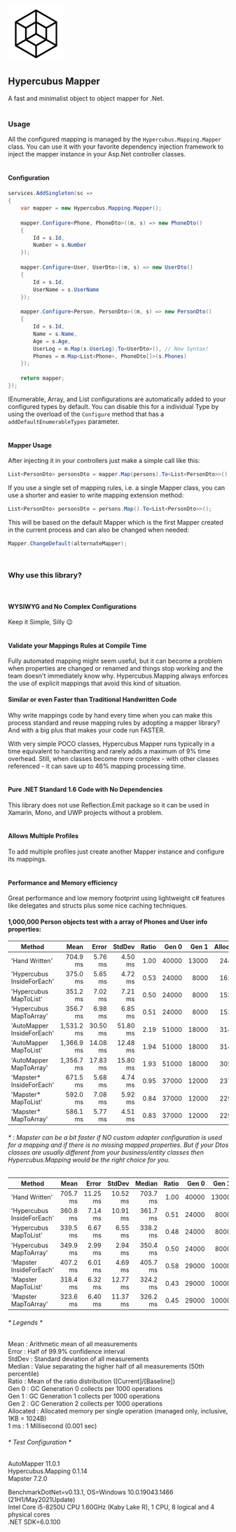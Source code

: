 ![Icon](https://raw.githubusercontent.com/dannotsys/Hypercubus.Mapping/main/.github/images/Hypercubus_icon.png)

## Hypercubus Mapper
A fast and minimalist object to object mapper for .Net.\
&nbsp;

### Usage

All the configured mapping is managed by the `Hypercubus.Mapping.Mapper` class. You can use it with your favorite dependency injection framework to inject the mapper instance in your Asp.Net controller classes.\
&nbsp;

#### Configuration
```csharp
services.AddSingleton(sc =>
{
    var mapper = new Hypercubus.Mapping.Mapper();

    mapper.Configure<Phone, PhoneDto>((m, s) => new PhoneDto()
    {
        Id = s.Id,
        Number = s.Number
    });

    mapper.Configure<User, UserDto>((m, s) => new UserDto()
    {
        Id = s.Id,
        UserName = s.UserName
    });

    mapper.Configure<Person, PersonDto>((m, s) => new PersonDto()
    {
        Id = s.Id,
        Name = s.Name,
        Age = s.Age,
        UserLog = m.Map(s.UserLog).To<UserDto>(), // New Syntax!
        Phones = m.Map<List<Phone>, PhoneDto[]>(s.Phones)
    });

    return mapper;
});
```
IEnumerable, Array, and List configurations are automatically added to your configured types by default. You can disable this for a individual Type by using the overload of the `Configure` method that has a `addDefaultEnumerableTypes` parameter.\
&nbsp;


#### Mapper Usage
After injecting it in your controllers just make a simple call like this:

```csharp
List<PersonDto> personsDto = mapper.Map(persons).To<List<PersonDto>>();
```
If you use a single set of mapping rules, i.e. a single Mapper class, you can use a shorter and easier to write mapping extension method:

```csharp
List<PersonDto> personsDto = persons.Map().To<List<PersonDto>>();
```
This will be based on the default Mapper which is the first Mapper created in the current process and can also be changed when needed:
```csharp
Mapper.ChangeDefault(alternateMapper);
```
&nbsp;

### Why use this library?
&nbsp;

#### WYSIWYG and No Complex Configurations

Keep it Simple, Silly :wink:\
&nbsp;

#### Validate your Mappings Rules at Compile Time

Fully automated mapping might seem useful, but it can become a problem when properties are changed or renamed and things stop working and the team doesn't immediately know why. Hypercubus.Mapping always enforces the use of explicit mappings that avoid this kind of situation.
&nbsp;

#### Similar or even Faster than Traditional Handwritten Code

Why write mappings code by hand every time when you can make this process standard and reuse mapping rules by adopting a mapper library? And with a big plus that makes your code run FASTER.

With very simple POCO classes, Hypercubus Mapper runs typically in a time equivalent to handwriting and rarely adds a maximum of 9% time overhead. Still, when classes become more complex - with other classes referenced - it can save up to 46% mapping processing time.\
&nbsp;

#### Pure .NET Standard 1.6 Code with No Dependencies

This library does not use Reflection.Emit package so it can be used in Xamarin, Mono, and UWP projects without a problem.\
&nbsp;

#### Allows Multiple Profiles

To add multiple profiles just create another Mapper instance and configure its mappings.\
&nbsp;

#### Performance and Memory efficiency
Great performance and low memory footprint using lightweight c# features like delegates and structs plus some nice caching techniques.

#### 1,000,000 Person objects test with a array of Phones and User info properties:

|                     Method |       Mean |    Error |   StdDev | Ratio |      Gen 0 |      Gen 1 | Allocated |
|--------------------------- |-----------:|---------:|---------:|------:|-----------:|-----------:|----------:|
|             'Hand Written' |   704.9 ms |  5.76 ms |  4.50 ms |  1.00 | 40000      | 13000      |    244 MB |
| 'Hypercubus InsideForEach' |   375.0 ms |  5.65 ms |  4.72 ms |  0.53 | 24000      |  8000      |    161 MB |
|     'Hypercubus MapToList' |   351.2 ms |  7.02 ms |  7.21 ms |  0.50 | 24000      |  8000      |    153 MB |
|    'Hypercubus MapToArray' |   356.7 ms |  6.98 ms |  6.85 ms |  0.51 | 24000      |  8000      |    153 MB |
| 'AutoMapper InsideForEach' | 1,531.2 ms | 30.50 ms | 51.80 ms |  2.19 | 51000      | 18000      |    314 MB |
|     'AutoMapper MapToList' | 1,366.9 ms | 14.08 ms | 12.48 ms |  1.94 | 51000      | 18000      |    314 MB |
|    'AutoMapper MapToArray' | 1,356.7 ms | 17.83 ms | 15.80 ms |  1.93 | 51000      | 18000      |    305 MB |
|   'Mapster* InsideForEach' |   671.5 ms |  5.68 ms |  4.74 ms |  0.95 | 37000      | 12000      |    237 MB |
|       'Mapster* MapToList' |   592.0 ms |  7.08 ms |  5.92 ms |  0.84 | 37000      | 12000      |    229 MB |
|      'Mapster* MapToArray' |   586.1 ms |  5.77 ms |  4.51 ms |  0.83 | 37000      | 12000      |    229 MB |

###### * : Mapster can be a bit faster if NO custom adapter configuration is used for a mapping and if there is no missing mapped properties. But if your Dtos classes are usually different from your business/entity classes then Hypercubus.Mapping would be the right choice for you.

|                     Method |     Mean |    Error |   StdDev |   Median | Ratio |      Gen 0 |      Gen 1 | Allocated |
|--------------------------- |---------:|---------:|---------:|---------:|------:|-----------:|-----------:|----------:|
|             'Hand Written' | 705.7 ms | 11.25 ms | 10.52 ms | 703.7 ms |  1.00 | 40000      | 13000      |    244 MB |
| 'Hypercubus InsideForEach' | 360.8 ms |  7.14 ms | 10.91 ms | 361.7 ms |  0.51 | 24000      |  8000      |    161 MB |
|     'Hypercubus MapToList' | 339.5 ms |  6.67 ms |  6.55 ms | 338.2 ms |  0.48 | 24000      |  8000      |    153 MB |
|    'Hypercubus MapToArray' | 349.9 ms |  2.99 ms |  2.94 ms | 350.4 ms |  0.50 | 24000      |  8000      |    153 MB |
|    'Mapster InsideForEach' | 407.2 ms |  6.01 ms |  4.69 ms | 405.7 ms |  0.58 | 29000      | 10000      |    191 MB |
|        'Mapster MapToList' | 318.4 ms |  6.32 ms | 12.77 ms | 324.2 ms |  0.43 | 29000      | 10000      |    183 MB |
|       'Mapster MapToArray' | 323.6 ms |  6.40 ms | 11.37 ms | 326.2 ms |  0.45 | 29000      | 10000      |    183 MB |

###### * Legends *
 Mean      : Arithmetic mean of all measurements\
  Error     : Half of 99.9% confidence interval\
  StdDev    : Standard deviation of all measurements\
  Median    : Value separating the higher half of all measurements (50th percentile)\
  Ratio     : Mean of the ratio distribution ([Current]/[Baseline])\
  Gen 0     : GC Generation 0 collects per 1000 operations\
  Gen 1     : GC Generation 1 collects per 1000 operations\
  Gen 2     : GC Generation 2 collects per 1000 operations\
  Allocated : Allocated memory per single operation (managed only, inclusive, 1KB = 1024B)\
  1 ms      : 1 Millisecond (0.001 sec)

###### * Test Configuration *

AutoMapper 11.0.1\
Hypercubus.Mapping 0.1.14\
Mapster 7.2.0

BenchmarkDotNet=v0.13.1, OS=Windows 10.0.19043.1466 (21H1/May2021Update)\
Intel Core i5-8250U CPU 1.60GHz (Kaby Lake R), 1 CPU, 8 logical and 4 physical cores\
.NET SDK=6.0.100 

